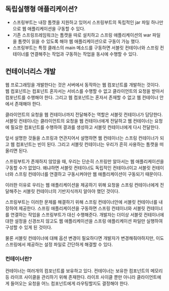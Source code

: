 ## 독립실행형 애플리케이션?

- 스프링부트는 내장 톰캣을 지원하고 있어서 스프링부트의 독립적인 jar 파일 하나만으로 웹 애플리케이션을 구동할 수 있다.
- 기존 스프링프레임워크는 톰캣을 따로 설치하고 스프링 애플리케이션의 war 파일을 톰캣이 읽을 수 있도록 해야 웹 애플리케이션으로 구동이 가능 했다.
- 스프링부트는 특정 클래스의 main 메소드를 구동하면 서블릿 컨테이너와 스프링 컨테이너를 연결해주는 작업과 구동하는 작업을 동시에 수행할 수 있다.

## **컨테이너리스 개발**

웹 프로그래밍을 개발한다는 것은 서버에서 동작하는 웹 컴포넌트를 개발하는 것이다. 웹 컴포넌트는 컴포넌트 혼자서는 서비스를 수행할 수 없고 클라이언트의 요청을 받아서 컴포넌트를 수행해야 한다. 그리고 웹 컴포넌트는 혼자서 존재할 수 없고 웹 컨테이너 안에서 존재해야 한다.

클라이언트의 요청을 웹 컨테이너까지 전달해주는 역할은 서블릿 컨테이너가 담당한다. 서블릿 컨테이너는 클라이언트의 요청을 웹 컨테이너에게 전달하고 웹 컨테이너는 요청에 필요한 컴포넌트를 수행하여 결과를 생성하고 서블릿 컨테이너에게 다시 전달한다.

앞서 설명한 것들을 스프링과 연관지어서 설명하면 웹 컨테이너는 스프링 컨테이너가 되고 웹 컴포넌트는 빈이 된다. 그리고 서블릿 컨테이너는 우리가 흔히 사용하는 톰캣을 떠올리면 된다.

스프링부트가 존재하지 않았을 때, 우리는 단순히 스프링만 알아서는 웹 애플리케이션을 구동할 수가 없었다. 왜냐하면 서블릿 컨테이너도 독립적인 컨테이너이고 서블릿 컨테이너와 스프링 컨테이너를 연결하고 구동시켜야만 웹 애플리케이션이 구동되기 때문이다.

이러한 이유로 우리는 웹 애플리케이션을 제공하기 위해 요청을 스프링 컨테이너에게 전달해주는 서블릿 컨테이너의 기반지식까지 알아야 했던 것이다.

스프링부트는 이러한 문제를 해결하기 위해 스프링 컨테이너안에 서블릿 컨테이너를 내장하여 제공한다. 스프링 애플리케이션을 구동하면 스프링 컨테이너와 서블릿 컨테이너를 연결하는 작업을 스프링부트가 대신 수행해준다.  개발자는 더이상 서블릿 컨테이너에 대한 설정을 신경쓰지 않고도 웹 애플리케이션을 스프링 애플리케이션 파일만 실행하여 구성할 수 있게 된 것이다.

물론 서블릿 컨테이너에 대해 옵션 변경이 필요하다면 개발자가 변경해줘야하지만, 이도 스프링에서 제공하는 설정 파일로 간단하게 해결할 수 있다.

### 컨테이너란?

컨테이너는 여러개의 컴포넌트를 보유하고 있다. 컨테이너는 보유한 컴포넌트의 메모리 등 라이프 사이클을 관리하기 위해 존재한다. 라이프 사이클 뿐만 아니라 클라이언트에게 들어오는 요청을 어느 컴포넌트에게 라우팅할지도 결정해야 한다.